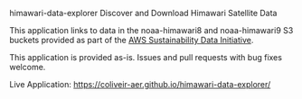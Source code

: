 himawari-data-explorer
Discover and Download Himawari Satellite Data

This application links to data in the noaa-himawari8 and noaa-himawari9 S3 buckets provided as part of the [AWS Sustainability Data Initiative](https://registry.opendata.aws/noaa-himawari/).

This application is provided as-is.  Issues and pull requests with bug fixes welcome.

Live Application: https://coliveir-aer.github.io/himawari-data-explorer/
